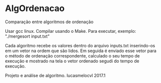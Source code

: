 # AlgOrdenacao
Comparação entre algoritmos de ordenação

Usar gcc linux. Compilar usando o Make. Para executar, exemplo: "./mergesort input.txt"

Cada algoritmo recebe os valores dentro do arquivo inputs.txt inserindo-os em um vetor na ordem que são lidos. Em seguida é enviado esse vetor para o método de ordenação correspondente, calculado o seu tempo de execução e mostrado na tela o vetor ordenado segudi do tempo de execução.

Projeto e análise de algoritmo. lucasmelocvl 2017.1

